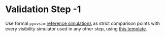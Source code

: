 # Validation Step -1

Use formal `pyuvsim` [reference simulations](https://github.com/RadioAstronomySoftwareGroup/pyuvsim/tree/master/reference_simulations)
  as strict comparison points with every visibility simulator used in any other step, 
  using [this template]( https://github.com/RadioAstronomySoftwareGroup/pyuvsim/pull/211).
